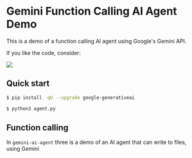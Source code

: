# Gemini Function Calling AI Agent Demo

This is a demo of a function calling AI agent using Google's Gemini API.

If you like the code, consider:

<a href="https://www.buymeacoffee.com/blazzmocompany"><img src="https://img.buymeacoffee.com/button-api/?text=Buy me a coffee&emoji=&slug=blazzmocompany&button_colour=40DCA5&font_colour=ffffff&font_family=Cookie&outline_colour=000000&coffee_colour=FFDD00"></a>


## Quick start

```bash
$ pip install -qU --upgrade google-generativeai
```

```bash
$ python3 agent.py
```

## Function calling

In `gemini-ai-agent` three is a demo of an AI agent that can write to files, using Gemini